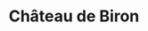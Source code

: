 ---
guid: "3b46b5da314e"
title: "Château de Biron"
latlng: "44.632123, 0.872295"
videoId: "6UVBcrmsDKg" 
---